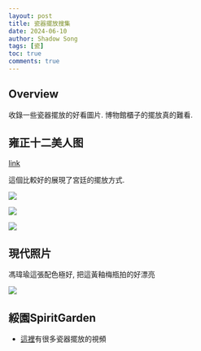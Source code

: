 ```yaml
---
layout: post
title: 瓷器擺放搜集
date: 2024-06-10
author: Shadow Song
tags: [瓷]
toc: true
comments: true
---
```


## Overview

收錄一些瓷器擺放的好看圖片. 博物館櫃子的擺放真的難看. 

## 雍正十二美人图

[link](https://zh.wikipedia.org/wiki/%E9%9B%8D%E6%AD%A3%E5%8D%81%E4%BA%8C%E7%BE%8E%E4%BA%BA%E5%9B%BE)

這個比較好的展現了宮廷的擺放方式. 

![](https://upload.wikimedia.org/wikipedia/commons/b/bc/Yongzheng_twelve_beauties_women_01.jpg)


![](https://upload.wikimedia.org/wikipedia/commons/0/01/Yongzheng_twelve_beauties_women_08.jpg)

![](https://upload.wikimedia.org/wikipedia/commons/5/54/Yongzheng_twelve_beauties_women_09.jpg)

## 現代照片

馮瑋瑜這張配色極好, 把這黃釉梅瓶拍的好漂亮


![](https://lh3.googleusercontent.com/pw/AP1GczNnXDdqvf1vQaRpyfopIWeZFxf5cxo82naz5pctss_v_oKf_b2PivXW-LdjyT5eWw0NKt_Xa1vWVyGMn9asO_mlLx0gP5emzZsHH3H5pQgQ0wMIu5zfls9NrTa02IpiGPseYYeVlXBYxcSF5a-IWPX8Mw=w862-h1294-s-no-gm?authuser=1)

## 綏園SpiritGarden

- [這裡](https://www.youtube.com/watch?v=RTw6X7J_bOU)有很多瓷器擺放的視頻